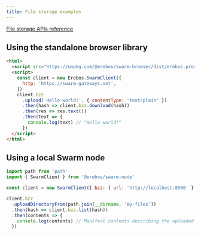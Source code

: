 ```yaml
---
title: File storage examples
---
```


[File storage APIs reference](api-bzz.md)

## Using the standalone browser library

```html
<html>
  <script src="https://unpkg.com/@erebos/swarm-browser/dist/erebos.production.js"></script>
  <script>
    const client = new Erebos.SwarmClient({
      http: 'https://swarm-gateways.net',
    })
    client.bzz
      .upload('Hello world!', { contentType: 'text/plain' })
      .then(hash => client.bzz.download(hash))
      .then(res => res.text())
      .then(text => {
        console.log(text) // "Hello world!"
      })
  </script>
</html>
```

## Using a local Swarm node

```javascript
import path from 'path'
import { SwarmClient } from '@erebos/swarm-node'

const client = new SwarmClient({ bzz: { url: 'http://localhost:8500' } })

client.bzz
  .uploadDirectoryFrom(path.join(__dirname, 'my-files'))
  .then(hash => client.bzz.list(hash))
  .then(contents => {
    console.log(contents) // Manifest contents describing the uploaded files
  })
```
